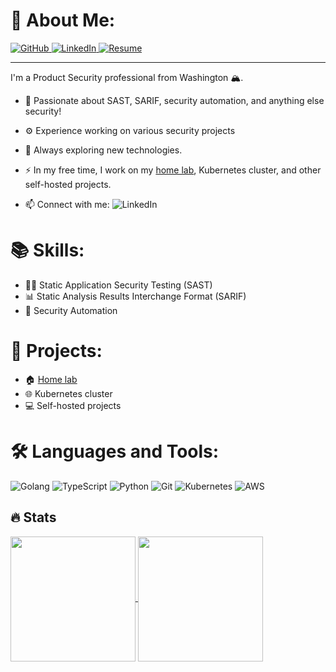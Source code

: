 # 👋 About Me:
<div id="header" align="left">
  <div id="badges">
    <a href="https://github.com/jon77p">
      <img src="https://img.shields.io/badge/jon77p-181717?style=for-the-badge&logo=github" alt="GitHub" />
    </a>
    <a href="https://linkedin.com/in/jon77p">
      <img src="https://img.shields.io/badge/jon77p-blue?style=for-the-badge&logo=linkedin" alt="LinkedIn" />
    </a>
    <a href="https://github.com/jon77p/resume/releases/latest/download/Jonathan_Prentice.Resume.pdf">
      <img src="https://img.shields.io/badge/Resume-brightgreen?style=for-the-badge" alt="Resume" />
    </a>
  </div>
</div>

---

I'm a Product Security professional from Washington 🏔️.
* 🔭 Passionate about SAST, SARIF, security automation, and anything else security!
* ⚙️ Experience working on various security projects
* 🔎 Always exploring new technologies.

* ⚡️ In my free time, I work on my [home lab](https://github.com/jon77p/infrastructure), Kubernetes cluster, and other self-hosted projects.
* 📫 Connect with me: ![LinkedIn](https://img.shields.io/badge/jon77p-blue?style=compact&logo=linkedin&link=https%3A%2F%2Fwww.linkedin.com%2Fin%2Fjon77p%2F)

# 📚 Skills:
- 🕵️‍♀️ Static Application Security Testing (SAST)
- 📊 Static Analysis Results Interchange Format (SARIF)
- 🤖 Security Automation

# 🚀 Projects:
- 🏠 [Home lab](https://github.com/jon77p/infrastructure)
- 🌐 Kubernetes cluster
- 💻 Self-hosted projects

# 🛠️ Languages and Tools:
<div id="tools" align="left">
  <img src="https://img.shields.io/badge/-Golang-00ADD8?style=flat-square&logo=go&logoColor=white" alt="Golang" />
  <img src="https://img.shields.io/badge/-TypeScript-007ACC?style=flat-square&logo=typescript&logoColor=white" alt="TypeScript" />
  <img src="https://img.shields.io/badge/-Python-3776AB?style=flat-square&logo=python&logoColor=white" alt="Python" />
  <img src="https://img.shields.io/badge/-Git-F05032?style=flat-square&logo=git&logoColor=white" alt="Git" />
  <img src="https://img.shields.io/badge/-Kubernetes-326CE5?style=flat-square&logo=kubernetes&logoColor=white" alt="Kubernetes" />
  <img src="https://img.shields.io/badge/-AWS-232F3E?style=flat-square&logo=amazon-aws&logoColor=white" alt="AWS" />
</div>

## 🔥 Stats
<div id="stats">
  <a href="https://git.io/streak-stats">
    <img height=200 align="center" src="https://streak-stats.demolab.com/?user=jon77p&theme=highcontrast&mode=weekly" />
  </a> 
  <a href="https://github.com/anuraghazra/github-readme-stats">
    <img height=200 align="center" src="https://github-readme-stats.vercel.app/api/top-langs?username=jon77p&layout=compact&theme=vision-friendly-dark&hide=css,html,jinja&hide_progress=true" />
  </a>
</div>
